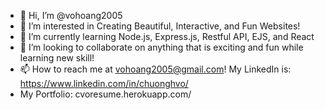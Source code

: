 - 👋 Hi, I’m @vohoang2005
- 👀 I’m interested in Creating Beautiful, Interactive, and Fun Websites!
- 🌱 I’m currently learning Node.js, Express.js, Restful API, EJS, and React
- 💞️ I’m looking to collaborate on anything that is exciting and fun while learning new skill!
- 📫 How to reach me at vohoang2005@gmail.com! My LinkedIn is: https://www.linkedin.com/in/chuonghvo/ 
- My Portfolio: cvoresume.herokuapp.com/

<!---
vohoang2005/vohoang2005 is a ✨ special ✨ repository because its `README.md` (this file) appears on your GitHub profile.
You can click the Preview link to take a look at your changes.
--->
